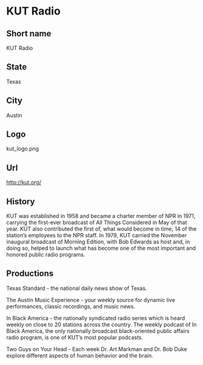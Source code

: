 # KUT Radio

## Short name

KUT Radio

## State

Texas

## City

Austin

## Logo

kut\_logo.png

## Url

http://kut.org/

## History

KUT was established in 1958 and became a charter member of NPR in
1971, carrying the first-ever broadcast of All Things Considered in May of that
year. KUT also contributed the first of, what would become in time, 14 of the
station’s employees to the NPR staff. In 1979, KUT carried the November inaugural
broadcast of Morning Edition, with Bob Edwards as host and, in doing so, helped
to launch what has become one of the most important and honored public radio programs.


## Productions

Texas Standard - the national daily news show of Texas.

The
Austin Music Experience - your weekly source for dynamic live performances, classic
recordings, and music news.

In Black America - the nationally syndicated radio
series which is heard weekly on close to 20 stations across the country. The weekly
podcast of In Black America, the only nationally broadcast black-oriented public
affairs radio program, is one of KUT’s most popular podcasts.

Two Guys on Your
Head - Each week Dr. Art Markman and Dr. Bob Duke explore different aspects of
human behavior and the brain.

